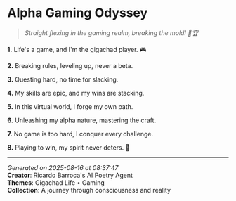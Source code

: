 # Alpha Gaming Odyssey

> *Straight flexing in the gaming realm, breaking the mold! 💪🏆*

**1.** Life's a game, and I'm the gigachad player. 🎮


**2.** Breaking rules, leveling up, never a beta.


**3.** Questing hard, no time for slacking.


**4.** My skills are epic, and my wins are stacking.


**5.** In this virtual world, I forge my own path.


**6.** Unleashing my alpha nature, mastering the craft.


**7.** No game is too hard, I conquer every challenge.


**8.** Playing to win, my spirit never deters. 💪



---

*Generated on 2025-08-16 at 08:37:47*  
**Creator**: Ricardo Barroca's AI Poetry Agent  
**Themes**: Gigachad Life • Gaming  
**Collection**: A journey through consciousness and reality